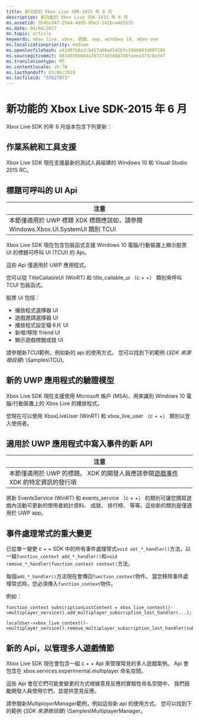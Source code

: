 ```yaml
---
title: 新功能的 Xbox Live SDK-2015 年 6 月
description: 新功能的 Xbox Live SDK-2015 年 6 月
ms.assetid: 354bcd47-2564-4dd5-89e3-242bca462b35
ms.date: 04/04/2017
ms.topic: article
keywords: xbox live, xbox, 遊戲, uwp, windows 10, xbox one
ms.localizationpriority: medium
ms.openlocfilehash: a42d0fb0a3cb457a60a0542bfc5966893d00f18b
ms.sourcegitcommit: b034650b684a767274d5d88746faeea373c8e34f
ms.translationtype: MT
ms.contentlocale: zh-TW
ms.lasthandoff: 03/06/2019
ms.locfileid: "57627873"
---
```

# <a name="whats-new-for-the-xbox-live-sdk---june-2015"></a>新功能的 Xbox Live SDK-2015 年 6 月

Xbox Live SDK 的年 6 月版本包含下列更新：

## <a name="os-and-tool-support"></a>作業系統和工具支援 ##
Xbox Live SDK 現在支援最新的測試人員組建的 Windows 10 和 Visual Studio 2015 RC。

## <a name="title-callable-ui-apis"></a>標題可呼叫的 UI Api

| 注意 |
|------|
| 本節僅適用於 UWP 標題 XDK 標題應該如，請參閱 Windows.Xbox.UI.SystemUI 類別 TCUI  |

Xbox Live SDK 現在包含包裝函式支援 Windows 10 電腦/行動裝置上顯示股票 UI 的標題可呼叫 UI (TCUI) 的 Api。

這些 Api 僅適用於 UWP 應用程式。

您可以從 TitleCallableUI (WinRT) 和 title_callable_ui （c + +） 類別來呼叫 TCUI 包裝函式。

股票 Ui 包括：
* 播放程式選擇器 UI
* 遊戲邀請選擇器 UI
* 播放程式設定檔卡片 UI
* 新增/移除 friend UI
* 顯示遊戲標題成就 UI

請參閱新*TCUI*範例，例如新的 api 的使用方式。 您可以找到下的範例 {*SDK 來源根目錄*} \Samples\TCUI。

## <a name="new-authentication-model-for-uwp-apps"></a>新的 UWP 應用程式的驗證模型
Xbox Live SDK 現在支援使用 Microsoft 帳戶 (MSA)，用來識別 Windows 10 電腦/行動裝置上的 Xbox Live 的播放程式。

您現在可以使用 XboxLiveUser (WinRT) 和 xbox_live_user （c + +） 類別以登入使用者。

## <a name="new-api-for-writing-events-in-uwp-apps"></a>適用於 UWP 應用程式中寫入事件的新 API

| 注意 |
|------|
| 本節僅適用於 UWP 的標題。  XDK 的開發人員應該參閱[遊戲事件](https://developer.microsoft.com/en-us/games/xbox/docs/xboxlive/xbox-live-partners/event-driven-data-platform/game-events)XDK 的特定資訊的發行項  |

將新 EventsService (WinRT) 和 events_service （c + +） 的類別可讓您撰寫遊戲內活動可更新的使用者統計資料、 成就、 排行榜、 等等。這些新的類別是僅適用於 UWP app。

## <a name="breaking-change-to-event-handlers"></a>事件處理常式的重大變更 ##
已從單一變更 c + + SDK 中的所有事件處理常式`void set_*_handler()`方法，以一組`function_context add_*_handler()`和`void remove_*_handler(function_context context)`方法。

每個`add_*_handler()`方法現在會傳回`function_context`物件。 當您移除事件處理常式時，您必須傳入`function_context`物件。

例如：
```
function_context subscriptionLostContext = xbox_live_context()->multiplayer_service().add_multiplayer_subscription_lost_handler(...);

localUser->xbox_live_context()->multiplayer_service().remove_multiplayer_subscription_lost_handler(subscriptionLostContext);
```

## <a name="new-apis-for-managing-multiplayer-scenarios"></a>新的 Api，以管理多人遊戲情節
Xbox Live SDK 現在會包含一組 c + + Api 來管理常見的多人遊戲案例。 Api 會包含在 xbox.services.experimental.multiplayer 命名空間。

這些 Api 會在它們可能會變更的方式根據意見反應的實驗性命名空間中。  我們鼓勵開發人員使用它們，並提供意見反應。

請參閱新*MultiplayerManager*範例，例如這些新 api 的使用方式。 您可以找到下的範例 {*SDK 來源根目錄*} \Samples\MultiplayerManager。
